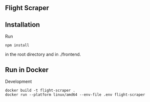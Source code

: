## Flight Scraper

## Installation
Run

```
npm install
```
in the root directory and in ./frontend.

## Run in Docker

Development

```
docker build -t flight-scraper .
docker run --platform linux/amd64 --env-file .env flight-scraper
```
